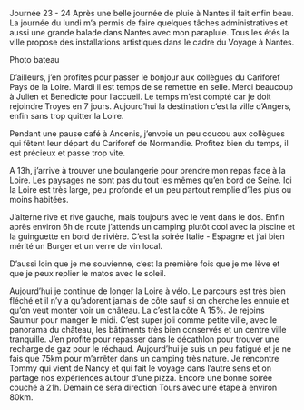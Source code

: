 Journée 23 - 24
Après une belle journée de pluie à Nantes il fait enfin beau. La journée du lundi m’a permis de faire quelques tâches administratives et aussi une grande balade dans Nantes avec mon parapluie.
Tous les étés la ville propose des installations artistiques dans le cadre du Voyage à Nantes.

Photo bateau

D’ailleurs, j’en profites pour passer le bonjour aux collègues du Cariforef Pays de la Loire.
Mardi il est temps de se remettre en selle. Merci beaucoup à Julien et Benedicte pour l’accueil. Le temps m’est compté car je doit rejoindre Troyes en 7 jours. Aujourd’hui la destination c’est la ville d’Angers, enfin sans trop quitter la Loire. 

Pendant une pause café à Ancenis, j’envoie un peu coucou aux collègues qui fêtent leur départ du Cariforef de Normandie. Profitez bien du temps, il est précieux et passe trop vite. 


A 13h, j’arrive à trouver une boulangerie pour prendre mon repas face à la Loire. Les paysages ne sont pas du tout les mêmes qu’en bord de Seine. Ici la Loire est très large, peu profonde et un peu partout remplie d’îles plus ou moins habitées. 

J’alterne rive et rive gauche, mais toujours avec le vent dans le dos. 
Enfin après environ 6h de route j’attends un camping plutôt cool avec la piscine et la guinguette en bord de rivière. C’est la soirée Italie - Espagne et j’ai bien mérité un Burger et un verre de vin local.

D’aussi loin que je me souvienne, c’est la première fois que je me lève et que je peux replier le matos avec le soleil. 

Aujourd’hui je continue de longer la Loire à vélo. Le parcours est très bien fléché et il n’y a qu’adorent jamais de côte sauf si on cherche les ennuie et qu’on veut monter voir un château. La c’est la côte A 15%. 
Je rejoins Saumur pour manger le midi. C’est super joli comme petite ville, avec le panorama du château, les bâtiments très bien conservés et un centre ville tranquille.
J’en profite pour repasser dans le décathlon pour trouver une recharge de gaz pour le réchaud. Aujourd’hui je suis un peu fatigué et je ne fais que 75km pour m’arrêter dans un camping très nature. Je rencontre Tommy qui vient de Nancy et qui fait le voyage dans l’autre sens et on partage nos expériences autour d’une pizza.
Encore une bonne soirée couché à 21h. Demain ce sera direction Tours avec une étape à environ 80km.